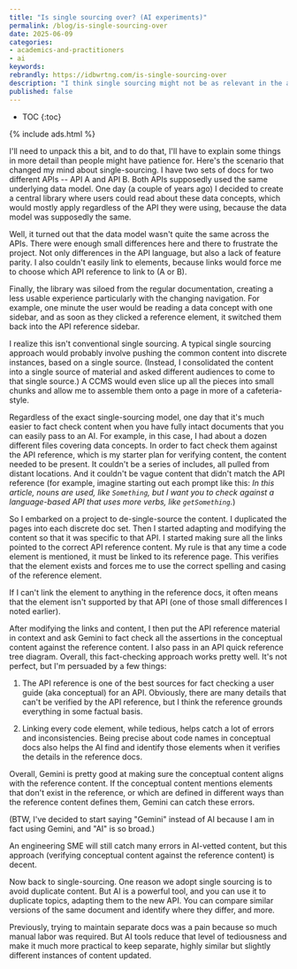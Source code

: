```yaml
---
title: "Is single sourcing over? (AI experiments)"
permalink: /blog/is-single-sourcing-over
date: 2025-06-09
categories:
- academics-and-practitioners
- ai
keywords: 
rebrandly: https://idbwrtng.com/is-single-sourcing-over
description: "I think single sourcing might not be as relevant in the age of AI as before. The TLDR is that you need a complete set of documentation to more easily fact-check it against the reference content, and single-sourcing complicates that model."
published: false
---
```


* TOC
{:toc}

{% include ads.html %}

I'll need to unpack this a bit, and to do that, I'll have to explain some things in more detail than people might have patience for. Here's the scenario that changed my mind about single-sourcing. I have two sets of docs for two different APIs -- API A and API B. Both APIs supposedly used the same underlying data model. One day (a couple of years ago) I decided to create a central library where users could read about these data concepts, which would mostly apply regardless of the API they were using, because the data model was supposedly the same.

Well, it turned out that the data model wasn't quite the same across the APIs. There were enough small differences here and there to frustrate the project. Not only differences in the API language, but also a lack of feature parity. I also couldn't easily link to elements, because links would force me to choose which API reference to link to (A or B). 

Finally, the library was siloed from the regular documentation, creating a less usable experience particularly with the changing navigation. For example, one minute the user would be reading a data concept with one sidebar, and as soon as they clicked a reference element, it switched them back into the API reference sidebar.

I realize this isn't conventional single sourcing. A typical single sourcing approach would probably involve pushing the common content into discrete instances, based on a single source. (Instead, I consolidated the content into a single source of material and asked different audiences to come to that single source.) A CCMS would even slice up all the pieces into small chunks and allow me to assemble them onto a page in more of a cafeteria-style.

Regardless of the exact single-sourcing model, one day that it's much easier to fact check content when you have fully intact documents that you can easily pass to an AI. For example, in this case, I had about a dozen different files covering data concepts. In order to fact check them against the API reference, which is my starter plan for verifying content, the content needed to be present. It couldn't be a series of includes, all pulled from distant locations. And it couldn't be vague content that didn't match the API reference (for example, imagine starting out each prompt like this: *In this article, nouns are used, like `Something`, but I want you to check against a language-based API that uses more verbs, like `getSomething`.*)

So I embarked on a project to de-single-source the content. I duplicated the pages into each discrete doc set. Then I started adapting and modifying the content so that it was specific to that API. I started making sure all the links pointed to the correct API reference content. My rule is that any time a code element is mentioned, it must be linked to its reference page. This verifies that the element exists and forces me to use the correct spelling and casing of the reference element.

If I can't link the element to anything in the reference docs, it often means that the element isn't supported by that API (one of those small differences I noted earlier). 

After modifying the links and content, I then put the API reference material in context and ask Gemini to fact check all the assertions in the conceptual content against the reference content. I also pass in an API quick reference tree diagram. Overall, this fact-checking approach works pretty well. It's not perfect, but I'm persuaded by a few things: 

1. The API reference is one of the best sources for fact checking a user guide (aka conceptual) for an API. Obviously, there are many details that can't be verified by the API reference, but I think the reference grounds everything in some factual basis. 

2. Linking every code element, while tedious, helps catch a lot of errors and inconsistencies. Being precise about code names in conceptual docs also helps the AI find and identify those elements when it verifies the details in the reference docs.

Overall, Gemini is pretty good at making sure the conceptual content aligns with the reference content. If the conceptual content mentions elements that don't exist in the reference, or which are defined in different ways than the reference content defines them, Gemini can catch these errors. 

(BTW, I've decided to start saying "Gemini" instead of AI because I am in fact using Gemini, and "AI" is so broad.)

An engineering SME will still catch many errors in AI-vetted content, but this approach (verifying conceptual content against the reference content) is decent. 

Now back to single-sourcing. One reason we adopt single sourcing is to avoid duplicate content. But AI is a powerful tool, and you can use it to duplicate topics, adapting them to the new API. You can compare similar versions of the same document and identify where they differ, and more. 

Previously, trying to maintain separate docs was a pain because so much manual labor was required. But AI tools reduce that level of tediousness and make it much more practical to keep separate, highly similar but slightly different instances of content updated.

